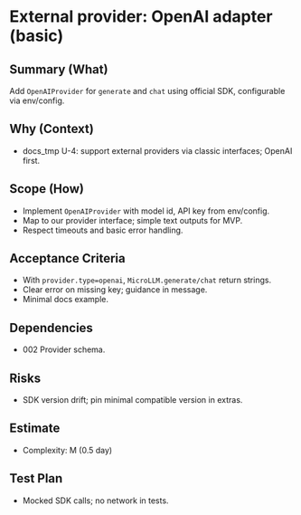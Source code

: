 # External provider: OpenAI adapter (basic)

## Summary (What)
Add `OpenAIProvider` for `generate` and `chat` using official SDK, configurable via env/config.

## Why (Context)
- docs_tmp U-4: support external providers via classic interfaces; OpenAI first.

## Scope (How)
- Implement `OpenAIProvider` with model id, API key from env/config.
- Map to our provider interface; simple text outputs for MVP.
- Respect timeouts and basic error handling.

## Acceptance Criteria
- With `provider.type=openai`, `MicroLLM.generate/chat` return strings.
- Clear error on missing key; guidance in message.
- Minimal docs example.

## Dependencies
- 002 Provider schema.

## Risks
- SDK version drift; pin minimal compatible version in extras.

## Estimate
- Complexity: M (0.5 day)

## Test Plan
- Mocked SDK calls; no network in tests.

